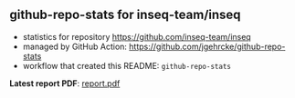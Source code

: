 ## github-repo-stats for inseq-team/inseq

- statistics for repository https://github.com/inseq-team/inseq
- managed by GitHub Action: https://github.com/jgehrcke/github-repo-stats
- workflow that created this README: `github-repo-stats`

**Latest report PDF**: [report.pdf](https://github.com/inseq-team/inseq-stats/raw/github-repo-stats/inseq-team/inseq/latest-report/report.pdf)

